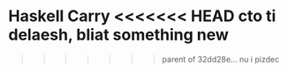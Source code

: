 Haskell Carry
<<<<<<< HEAD
cto ti delaesh, bliat
something new
=======
>>>>>>> parent of 32dd28e... nu i pizdec
